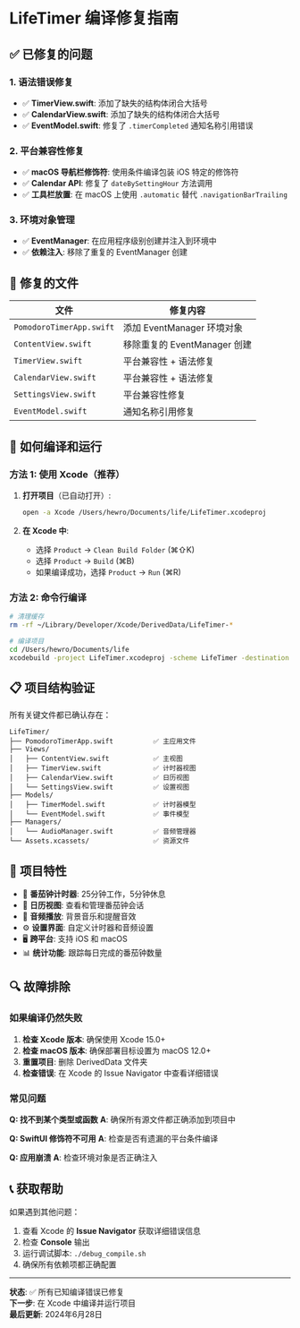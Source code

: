 # LifeTimer 编译修复指南

## ✅ 已修复的问题

### 1. 语法错误修复
- ✅ **TimerView.swift**: 添加了缺失的结构体闭合大括号
- ✅ **CalendarView.swift**: 添加了缺失的结构体闭合大括号
- ✅ **EventModel.swift**: 修复了 `.timerCompleted` 通知名称引用错误

### 2. 平台兼容性修复
- ✅ **macOS 导航栏修饰符**: 使用条件编译包装 iOS 特定的修饰符
- ✅ **Calendar API**: 修复了 `dateBySettingHour` 方法调用
- ✅ **工具栏放置**: 在 macOS 上使用 `.automatic` 替代 `.navigationBarTrailing`

### 3. 环境对象管理
- ✅ **EventManager**: 在应用程序级别创建并注入到环境中
- ✅ **依赖注入**: 移除了重复的 EventManager 创建

## 🔧 修复的文件

| 文件 | 修复内容 |
|------|----------|
| `PomodoroTimerApp.swift` | 添加 EventManager 环境对象 |
| `ContentView.swift` | 移除重复的 EventManager 创建 |
| `TimerView.swift` | 平台兼容性 + 语法修复 |
| `CalendarView.swift` | 平台兼容性 + 语法修复 |
| `SettingsView.swift` | 平台兼容性修复 |
| `EventModel.swift` | 通知名称引用修复 |

## 🚀 如何编译和运行

### 方法 1: 使用 Xcode（推荐）

1. **打开项目**（已自动打开）:
   ```bash
   open -a Xcode /Users/hewro/Documents/life/LifeTimer.xcodeproj
   ```

2. **在 Xcode 中**:
   - 选择 `Product` → `Clean Build Folder` (⌘⇧K)
   - 选择 `Product` → `Build` (⌘B)
   - 如果编译成功，选择 `Product` → `Run` (⌘R)

### 方法 2: 命令行编译

```bash
# 清理缓存
rm -rf ~/Library/Developer/Xcode/DerivedData/LifeTimer-*

# 编译项目
cd /Users/hewro/Documents/life
xcodebuild -project LifeTimer.xcodeproj -scheme LifeTimer -destination "platform=macOS" clean build
```

## 📋 项目结构验证

所有关键文件都已确认存在：

```
LifeTimer/
├── PomodoroTimerApp.swift          ✅ 主应用文件
├── Views/
│   ├── ContentView.swift           ✅ 主视图
│   ├── TimerView.swift             ✅ 计时器视图
│   ├── CalendarView.swift          ✅ 日历视图
│   └── SettingsView.swift          ✅ 设置视图
├── Models/
│   ├── TimerModel.swift            ✅ 计时器模型
│   └── EventModel.swift            ✅ 事件模型
├── Managers/
│   └── AudioManager.swift          ✅ 音频管理器
└── Assets.xcassets/                ✅ 资源文件
```

## 🎯 项目特性

- 🍅 **番茄钟计时器**: 25分钟工作，5分钟休息
- 📅 **日历视图**: 查看和管理番茄钟会话
- 🎵 **音频播放**: 背景音乐和提醒音效
- ⚙️ **设置界面**: 自定义计时器和音频设置
- 🖥️ **跨平台**: 支持 iOS 和 macOS
- 📊 **统计功能**: 跟踪每日完成的番茄钟数量

## 🔍 故障排除

### 如果编译仍然失败

1. **检查 Xcode 版本**: 确保使用 Xcode 15.0+
2. **检查 macOS 版本**: 确保部署目标设置为 macOS 12.0+
3. **重置项目**: 删除 DerivedData 文件夹
4. **检查错误**: 在 Xcode 的 Issue Navigator 中查看详细错误

### 常见问题

**Q: 找不到某个类型或函数**
**A**: 确保所有源文件都正确添加到项目中

**Q: SwiftUI 修饰符不可用**
**A**: 检查是否有遗漏的平台条件编译

**Q: 应用崩溃**
**A**: 检查环境对象是否正确注入

## 📞 获取帮助

如果遇到其他问题：

1. 查看 Xcode 的 **Issue Navigator** 获取详细错误信息
2. 检查 **Console** 输出
3. 运行调试脚本: `./debug_compile.sh`
4. 确保所有依赖项都正确配置

---

**状态**: ✅ 所有已知编译错误已修复  
**下一步**: 在 Xcode 中编译并运行项目  
**最后更新**: 2024年6月28日